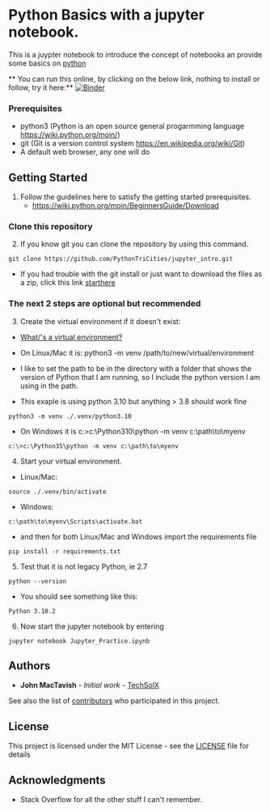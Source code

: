 # Python Basics with a jupyter notebook.

This is a juypter notebook to introduce the concept of notebooks an provide some basics on [python](https://www.python.org/about/gettingstarted/)

** You can run this online, by clicking on the below link, nothing to install or follow, try it here:**
[![Binder](https://mybinder.org/badge_logo.svg)](https://mybinder.org/v2/gh/techsolx/python_basics_with_jupyter.git/main)

### Prerequisites

* python3 (Python is an open source general progarmming language https://wiki.python.org/moin/)
* git (Git is a version control system https://en.wikipedia.org/wiki/Git)
* A default web browser, any one will do

## Getting Started

1. Follow the guidelines here to satisfy the getting started prerequisites.
	* https://wiki.python.org/moin/BeginnersGuide/Download

### Clone this repository

2. If you know git you can clone the repository by using this command.

```
git clone https://github.com/PythonTriCities/jupyter_intro.git
```
* If you had trouble with the git install or just want to download the files as a zip, click this link [starthere](https://github.com/techsolx/python_basics_with_jupyter/archive/main.zip)

### The next 2 steps are optional but recommended

3. Create the virtual environment if it doesn\'t exist:
  * [What/'s a virtual environment?](https://docs.python.org/3/library/venv.html)

* On Linux/Mac it is: python3 -m venv /path/to/new/virtual/environment

 * I like to set the path to be in the directory with a folder that shows the version of Python that I am running, so I include the python version I am using in the path.
 * This exaple is using python 3.10 but anything > 3.8 should work fine


```
python3 -m venv ./.venv/python3.10
```
* On Windows it is c:\>c:\Python310\python -m venv c:\path\to\myenv

```
c:\>c:\Python35\python -m venv c:\path\to\myenv
```

4. Start your virtual environment.

* Linux/Mac:

```
source ./.venv/bin/activate
```

* Windows:

```
c:\path\to\myenv\Scripts\activate.bat
```


 * and then for both Linux/Mac and Windows import the requirements file
```
pip install -r requirements.txt
```

5. Test that it is not legacy Python, ie 2.7

```
python --version
```
* You should see something like this:
```
Python 3.10.2
```

6. Now start the jupyter notebook by entering
```
jupyter notebook Jupyter_Practice.ipynb
```

## Authors

* **John MacTavish** - *Initial work* -
[TechSolX](https://github.com/techsolx)

See also the list of
[contributors](techsolx/python_basics_with_jupyter/graphs/master)
who participated in this project.

## License

This project is licensed under the MIT License - see the
[LICENSE](LICENSE) file for details

## Acknowledgments

* Stack Overflow for all the other stuff I can't remember.
